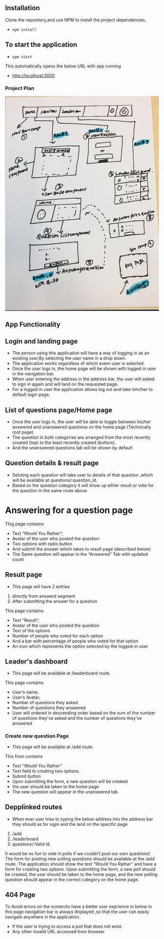 
## Installation

Clone the repository,and use NPM to install the project dependencies.

- `npm install`

## To start the application

- `npm start`

This automatically opens the below URL with app running

- [http://localhost:3000](http://localhost:3000)


### Project Plan

![Plan](./images/Project_Plan.jpg)


## App Functionality

## Login and landing page

- The person using this application will have a way of logging in as an existing user,By selecting the user name in a drop down.
- The application works regardless of which evenr user is selected. 
- Once the user logs in, the home page will be shown with logged in user in the navigation bar.
- When user entering the address in the address bar, the user will asked to sign in agaiin and will land on the requested page.
- For a logged in user the application allows log out and take him/her to default login page.

## List of questions page/Home page

- Once the user logs in, the user will be able to toggle between his/her answered and unanswered questions on the home page (Technically root page) 
- The question in both categories are arranged from the most recently created (top) to the least recently created (bottom). 
- And the unanswered questions tab will be shown by default

## Question details & result page

- Selcting each question will take user to details of that question ,which will be available at questions/:question_id.
- Based on the question category it will show up either result or vote for the question in the same route above

# Answering for a question page
  Thig page contains

- Text “Would You Rather”;
- Avatar of the user who posted the question
- Two options with radio button
- And submit the answer which takes to result page (described below)
- The Same question will appear in the “Answered” Tab with updated count

## Result page 
- This page will have 2 entries 
1. directly from answerd segment 
2. After submitting the answer for a question

This page contains

- Text “Result”;
- Avatar of the user who posted the question
- Text of the options
- Number of people who voted for each option
- And a bar with percentage of people who voted for that option
- An icon which represents the option selected by the logged-in user

## Leader's dashboard 

- This page will be available at /leaderboard route.

 This page contains
- User’s name;
- User’s Avatar;
- Number of questions they asked 
- Number of questions they answered
- User will ordered in descending order based on the sum of the number of questions they’ve asked and the number of questions they’ve answered

### Create new question Page

- This page will be available at /add route.

This from contains
- Text “Would You Rather” 
- Text field to creating two options. 
- Submit button 
- Upon submitting the form, a new question will be created
- the user should be taken to the home page
- The new  question will appear in the unanswered tab.

## Depplinked routes
- When ever user tries to typing the below address into the address bar they should as for sigin and the land on the specific page
1. /add 
2. /leaderboard
3. questions/:Valid id.

It would be no fun to vote in polls if we couldn’t post our own questions! The form for posting new polling questions should be available at the /add route. The application should show the text “Would You Rather” and have a form for creating two options. Upon submitting the form, a new poll should be created, the user should be taken to the home page, and the new polling question should appear in the correct category on the home page.

## 404 Page
 To Avoid errors on the screen/to have a better user exprience in below 
 in this page navigation bar is always displayed ,so that the user can easily navigate anywhere in the application.

 - If the user is trying to access a poll that does not exist. 
 - Any other invalid URL accessed from browser



